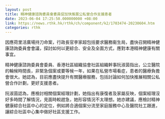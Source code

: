 ```yaml
---
layout: post
title: 精神健康諮詢委員會委員促加快推展公私營合作支援患者
date: 2023-06-04 17:25:50.000000000 +08:00
link: https://news.rthk.hk/rthk/ch/component/k2/1703474-20230604.htm
categories: rthk
---
```


因應荷里活廣場持刀命案，行政長官李家超包括要求醫務衞生局，盡快召開精神健康諮詢委員會會議，探討如何以更綜合、安全及全面方式，應對本港精神健康有關事宜。

精神健康諮詢委員會委員、香港社區組織協會社區組織幹事阮淑茵指出，公立醫院的輪候時間長，非緊急個案或要等候一年，如果在私營市場看症，患者的醫療負擔會很大。她認為，目前應盡快提升有關醫療服務，包括討論如何加快推展相關公私營合作計劃，更好支援患者。

阮淑茵認為，應檢討相關個案經理計劃，她指出有康復者及家屬反映，個案經理沒好多時間了解情況，見面時較趕急，她形容情況不太理想。她亦建議，應檢討精神健康綜合社區中心的定位，例如將合適個案分流至家庭服務中心及醫院社工跟進，讓綜合社區中心集中做好社區支援工作。
